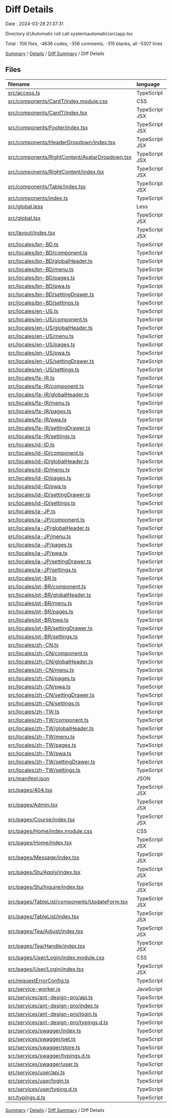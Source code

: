 # Diff Details

Date : 2024-03-28 21:37:31

Directory d:\\Automatic roll call system\\automatic\\src\\app.tsx

Total : 106 files,  -4636 codes, -356 comments, -315 blanks, all -5307 lines

[Summary](results.md) / [Details](details.md) / [Diff Summary](diff.md) / Diff Details

## Files
| filename | language | code | comment | blank | total |
| :--- | :--- | ---: | ---: | ---: | ---: |
| [src/access.ts](/src/access.ts) | TypeScript | -8 | -3 | -1 | -12 |
| [src/components/CardT/index.module.css](/src/components/CardT/index.module.css) | CSS | -21 | 0 | -2 | -23 |
| [src/components/CardT/index.tsx](/src/components/CardT/index.tsx) | TypeScript JSX | -30 | 0 | -2 | -32 |
| [src/components/Footer/index.tsx](/src/components/Footer/index.tsx) | TypeScript JSX | -33 | 0 | -3 | -36 |
| [src/components/HeaderDropdown/index.tsx](/src/components/HeaderDropdown/index.tsx) | TypeScript JSX | -23 | 0 | -5 | -28 |
| [src/components/RightContent/AvatarDropdown.tsx](/src/components/RightContent/AvatarDropdown.tsx) | TypeScript JSX | -105 | -5 | -14 | -124 |
| [src/components/RightContent/index.tsx](/src/components/RightContent/index.tsx) | TypeScript JSX | -28 | 0 | -4 | -32 |
| [src/components/Table/index.tsx](/src/components/Table/index.tsx) | TypeScript JSX | -72 | -1 | -2 | -75 |
| [src/components/index.ts](/src/components/index.ts) | TypeScript | -6 | -7 | -2 | -15 |
| [src/global.less](/src/global.less) | Less | -47 | 0 | -7 | -54 |
| [src/global.tsx](/src/global.tsx) | TypeScript JSX | -77 | -9 | -7 | -93 |
| [src/layout/index.tsx](/src/layout/index.tsx) | TypeScript JSX | -86 | 0 | -3 | -89 |
| [src/locales/bn-BD.ts](/src/locales/bn-BD.ts) | TypeScript | -24 | 0 | -2 | -26 |
| [src/locales/bn-BD/component.ts](/src/locales/bn-BD/component.ts) | TypeScript | -5 | 0 | -1 | -6 |
| [src/locales/bn-BD/globalHeader.ts](/src/locales/bn-BD/globalHeader.ts) | TypeScript | -17 | 0 | -1 | -18 |
| [src/locales/bn-BD/menu.ts](/src/locales/bn-BD/menu.ts) | TypeScript | -52 | 0 | -1 | -53 |
| [src/locales/bn-BD/pages.ts](/src/locales/bn-BD/pages.ts) | TypeScript | -70 | 0 | -1 | -71 |
| [src/locales/bn-BD/pwa.ts](/src/locales/bn-BD/pwa.ts) | TypeScript | -7 | 0 | -1 | -8 |
| [src/locales/bn-BD/settingDrawer.ts](/src/locales/bn-BD/settingDrawer.ts) | TypeScript | -31 | 0 | -1 | -32 |
| [src/locales/bn-BD/settings.ts](/src/locales/bn-BD/settings.ts) | TypeScript | -59 | 0 | -1 | -60 |
| [src/locales/en-US.ts](/src/locales/en-US.ts) | TypeScript | -23 | 0 | -2 | -25 |
| [src/locales/en-US/component.ts](/src/locales/en-US/component.ts) | TypeScript | -5 | 0 | -1 | -6 |
| [src/locales/en-US/globalHeader.ts](/src/locales/en-US/globalHeader.ts) | TypeScript | -17 | 0 | -1 | -18 |
| [src/locales/en-US/menu.ts](/src/locales/en-US/menu.ts) | TypeScript | -52 | 0 | -1 | -53 |
| [src/locales/en-US/pages.ts](/src/locales/en-US/pages.ts) | TypeScript | -70 | 0 | -1 | -71 |
| [src/locales/en-US/pwa.ts](/src/locales/en-US/pwa.ts) | TypeScript | -6 | 0 | -1 | -7 |
| [src/locales/en-US/settingDrawer.ts](/src/locales/en-US/settingDrawer.ts) | TypeScript | -31 | 0 | -1 | -32 |
| [src/locales/en-US/settings.ts](/src/locales/en-US/settings.ts) | TypeScript | -60 | 0 | -1 | -61 |
| [src/locales/fa-IR.ts](/src/locales/fa-IR.ts) | TypeScript | -23 | 0 | -2 | -25 |
| [src/locales/fa-IR/component.ts](/src/locales/fa-IR/component.ts) | TypeScript | -5 | 0 | -1 | -6 |
| [src/locales/fa-IR/globalHeader.ts](/src/locales/fa-IR/globalHeader.ts) | TypeScript | -17 | 0 | -1 | -18 |
| [src/locales/fa-IR/menu.ts](/src/locales/fa-IR/menu.ts) | TypeScript | -52 | 0 | -1 | -53 |
| [src/locales/fa-IR/pages.ts](/src/locales/fa-IR/pages.ts) | TypeScript | -69 | 0 | -1 | -70 |
| [src/locales/fa-IR/pwa.ts](/src/locales/fa-IR/pwa.ts) | TypeScript | -7 | 0 | -1 | -8 |
| [src/locales/fa-IR/settingDrawer.ts](/src/locales/fa-IR/settingDrawer.ts) | TypeScript | -32 | 0 | -1 | -33 |
| [src/locales/fa-IR/settings.ts](/src/locales/fa-IR/settings.ts) | TypeScript | -60 | 0 | -1 | -61 |
| [src/locales/id-ID.ts](/src/locales/id-ID.ts) | TypeScript | -24 | 0 | -2 | -26 |
| [src/locales/id-ID/component.ts](/src/locales/id-ID/component.ts) | TypeScript | -5 | 0 | -1 | -6 |
| [src/locales/id-ID/globalHeader.ts](/src/locales/id-ID/globalHeader.ts) | TypeScript | -17 | 0 | -1 | -18 |
| [src/locales/id-ID/menu.ts](/src/locales/id-ID/menu.ts) | TypeScript | -52 | 0 | -1 | -53 |
| [src/locales/id-ID/pages.ts](/src/locales/id-ID/pages.ts) | TypeScript | -72 | 0 | -1 | -73 |
| [src/locales/id-ID/pwa.ts](/src/locales/id-ID/pwa.ts) | TypeScript | -7 | 0 | -1 | -8 |
| [src/locales/id-ID/settingDrawer.ts](/src/locales/id-ID/settingDrawer.ts) | TypeScript | -32 | 0 | -1 | -33 |
| [src/locales/id-ID/settings.ts](/src/locales/id-ID/settings.ts) | TypeScript | -60 | 0 | -1 | -61 |
| [src/locales/ja-JP.ts](/src/locales/ja-JP.ts) | TypeScript | -23 | 0 | -2 | -25 |
| [src/locales/ja-JP/component.ts](/src/locales/ja-JP/component.ts) | TypeScript | -5 | 0 | -1 | -6 |
| [src/locales/ja-JP/globalHeader.ts](/src/locales/ja-JP/globalHeader.ts) | TypeScript | -17 | 0 | -1 | -18 |
| [src/locales/ja-JP/menu.ts](/src/locales/ja-JP/menu.ts) | TypeScript | -52 | 0 | -1 | -53 |
| [src/locales/ja-JP/pages.ts](/src/locales/ja-JP/pages.ts) | TypeScript | -69 | 0 | -1 | -70 |
| [src/locales/ja-JP/pwa.ts](/src/locales/ja-JP/pwa.ts) | TypeScript | -7 | 0 | -1 | -8 |
| [src/locales/ja-JP/settingDrawer.ts](/src/locales/ja-JP/settingDrawer.ts) | TypeScript | -31 | 0 | -1 | -32 |
| [src/locales/ja-JP/settings.ts](/src/locales/ja-JP/settings.ts) | TypeScript | -59 | 0 | -1 | -60 |
| [src/locales/pt-BR.ts](/src/locales/pt-BR.ts) | TypeScript | -21 | 0 | -2 | -23 |
| [src/locales/pt-BR/component.ts](/src/locales/pt-BR/component.ts) | TypeScript | -5 | 0 | -1 | -6 |
| [src/locales/pt-BR/globalHeader.ts](/src/locales/pt-BR/globalHeader.ts) | TypeScript | -17 | 0 | -1 | -18 |
| [src/locales/pt-BR/menu.ts](/src/locales/pt-BR/menu.ts) | TypeScript | -52 | 0 | -1 | -53 |
| [src/locales/pt-BR/pages.ts](/src/locales/pt-BR/pages.ts) | TypeScript | -72 | 0 | -1 | -73 |
| [src/locales/pt-BR/pwa.ts](/src/locales/pt-BR/pwa.ts) | TypeScript | -7 | 0 | -1 | -8 |
| [src/locales/pt-BR/settingDrawer.ts](/src/locales/pt-BR/settingDrawer.ts) | TypeScript | -32 | 0 | -1 | -33 |
| [src/locales/pt-BR/settings.ts](/src/locales/pt-BR/settings.ts) | TypeScript | -60 | 0 | -1 | -61 |
| [src/locales/zh-CN.ts](/src/locales/zh-CN.ts) | TypeScript | -23 | 0 | -2 | -25 |
| [src/locales/zh-CN/component.ts](/src/locales/zh-CN/component.ts) | TypeScript | -5 | 0 | -1 | -6 |
| [src/locales/zh-CN/globalHeader.ts](/src/locales/zh-CN/globalHeader.ts) | TypeScript | -17 | 0 | -1 | -18 |
| [src/locales/zh-CN/menu.ts](/src/locales/zh-CN/menu.ts) | TypeScript | -54 | 0 | -1 | -55 |
| [src/locales/zh-CN/pages.ts](/src/locales/zh-CN/pages.ts) | TypeScript | -67 | 0 | -1 | -68 |
| [src/locales/zh-CN/pwa.ts](/src/locales/zh-CN/pwa.ts) | TypeScript | -6 | 0 | -1 | -7 |
| [src/locales/zh-CN/settingDrawer.ts](/src/locales/zh-CN/settingDrawer.ts) | TypeScript | -31 | 0 | -1 | -32 |
| [src/locales/zh-CN/settings.ts](/src/locales/zh-CN/settings.ts) | TypeScript | -55 | 0 | -1 | -56 |
| [src/locales/zh-TW.ts](/src/locales/zh-TW.ts) | TypeScript | -21 | 0 | -2 | -23 |
| [src/locales/zh-TW/component.ts](/src/locales/zh-TW/component.ts) | TypeScript | -5 | 0 | -1 | -6 |
| [src/locales/zh-TW/globalHeader.ts](/src/locales/zh-TW/globalHeader.ts) | TypeScript | -17 | 0 | -1 | -18 |
| [src/locales/zh-TW/menu.ts](/src/locales/zh-TW/menu.ts) | TypeScript | -52 | 0 | -1 | -53 |
| [src/locales/zh-TW/pages.ts](/src/locales/zh-TW/pages.ts) | TypeScript | -67 | 0 | -1 | -68 |
| [src/locales/zh-TW/pwa.ts](/src/locales/zh-TW/pwa.ts) | TypeScript | -6 | 0 | -1 | -7 |
| [src/locales/zh-TW/settingDrawer.ts](/src/locales/zh-TW/settingDrawer.ts) | TypeScript | -31 | 0 | -1 | -32 |
| [src/locales/zh-TW/settings.ts](/src/locales/zh-TW/settings.ts) | TypeScript | -55 | 0 | -1 | -56 |
| [src/manifest.json](/src/manifest.json) | JSON | -22 | 0 | -1 | -23 |
| [src/pages/404.tsx](/src/pages/404.tsx) | TypeScript JSX | -16 | -1 | -3 | -20 |
| [src/pages/Admin.tsx](/src/pages/Admin.tsx) | TypeScript JSX | -8 | -44 | -6 | -58 |
| [src/pages/Course/index.tsx](/src/pages/Course/index.tsx) | TypeScript JSX | -10 | -9 | -2 | -21 |
| [src/pages/Home/index.module.css](/src/pages/Home/index.module.css) | CSS | -25 | -3 | -4 | -32 |
| [src/pages/Home/index.tsx](/src/pages/Home/index.tsx) | TypeScript JSX | -132 | -1 | -3 | -136 |
| [src/pages/Message/index.tsx](/src/pages/Message/index.tsx) | TypeScript JSX | -52 | -15 | -2 | -69 |
| [src/pages/Stu/Apply/index.tsx](/src/pages/Stu/Apply/index.tsx) | TypeScript JSX | -68 | 0 | -5 | -73 |
| [src/pages/Stu/Inquire/index.tsx](/src/pages/Stu/Inquire/index.tsx) | TypeScript JSX | -62 | -4 | -9 | -75 |
| [src/pages/TableList/components/UpdateForm.tsx](/src/pages/TableList/components/UpdateForm.tsx) | TypeScript JSX | -205 | 0 | -5 | -210 |
| [src/pages/TableList/index.tsx](/src/pages/TableList/index.tsx) | TypeScript JSX | -356 | -29 | -13 | -398 |
| [src/pages/Tea/Adjust/index.tsx](/src/pages/Tea/Adjust/index.tsx) | TypeScript JSX | -52 | 0 | -3 | -55 |
| [src/pages/Tea/Handle/index.tsx](/src/pages/Tea/Handle/index.tsx) | TypeScript JSX | -96 | 0 | -7 | -103 |
| [src/pages/User/Login/index.module.css](/src/pages/User/Login/index.module.css) | CSS | -33 | -1 | -4 | -38 |
| [src/pages/User/Login/index.tsx](/src/pages/User/Login/index.tsx) | TypeScript JSX | -111 | -7 | -6 | -124 |
| [src/requestErrorConfig.ts](/src/requestErrorConfig.ts) | TypeScript | -80 | -24 | -6 | -110 |
| [src/service-worker.js](/src/service-worker.js) | JavaScript | -37 | -22 | -7 | -66 |
| [src/services/ant-design-pro/api.ts](/src/services/ant-design-pro/api.ts) | TypeScript | -73 | -13 | -9 | -95 |
| [src/services/ant-design-pro/index.ts](/src/services/ant-design-pro/index.ts) | TypeScript | -6 | -4 | -1 | -11 |
| [src/services/ant-design-pro/login.ts](/src/services/ant-design-pro/login.ts) | TypeScript | -15 | -5 | -2 | -22 |
| [src/services/ant-design-pro/typings.d.ts](/src/services/ant-design-pro/typings.d.ts) | TypeScript | -84 | -7 | -12 | -103 |
| [src/services/swagger/index.ts](/src/services/swagger/index.ts) | TypeScript | -8 | -4 | -1 | -13 |
| [src/services/swagger/pet.ts](/src/services/swagger/pet.ts) | TypeScript | -121 | -17 | -16 | -154 |
| [src/services/swagger/store.ts](/src/services/swagger/store.ts) | TypeScript | -36 | -8 | -5 | -49 |
| [src/services/swagger/typings.d.ts](/src/services/swagger/typings.d.ts) | TypeScript | -79 | -16 | -18 | -113 |
| [src/services/swagger/user.ts](/src/services/swagger/user.ts) | TypeScript | -78 | -14 | -9 | -101 |
| [src/services/user/api.ts](/src/services/user/api.ts) | TypeScript | -41 | -37 | -16 | -94 |
| [src/services/user/login.ts](/src/services/user/login.ts) | TypeScript | -29 | -12 | -10 | -51 |
| [src/services/user/typing.d.ts](/src/services/user/typing.d.ts) | TypeScript | -42 | -34 | -4 | -80 |
| [src/typings.d.ts](/src/typings.d.ts) | TypeScript | -19 | 0 | -2 | -21 |

[Summary](results.md) / [Details](details.md) / [Diff Summary](diff.md) / Diff Details